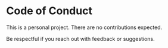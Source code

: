 # Code of Conduct

This is a personal project. There are no contributions expected. 

Be respectful if you reach out with feedback or suggestions.
